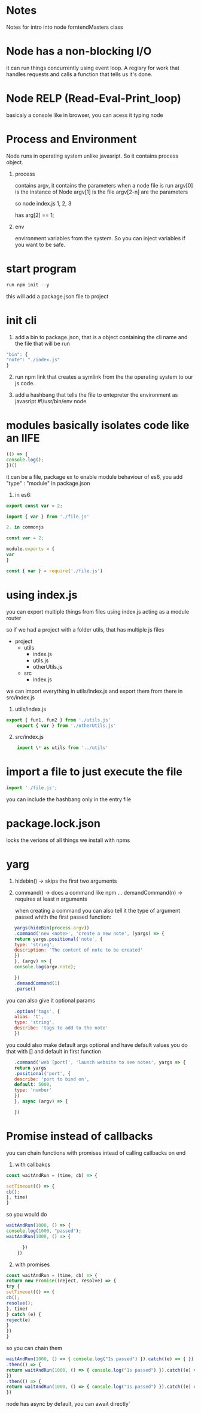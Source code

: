 # Notes

Notes for intro into node forntendMasters class

# Node has a non-blocking I/O

it can run things concurrently using event loop. A regisry for
work that handles requests and calls a function that tells us
it's done.

# Node RELP (Read-Eval-Print_loop)

basicaly a console like in browser, you can acess it typing node

# Process and Environment

Node runs in operating system unlike javasript. So it contains process object.

1.  process

    contains argv, it contains the parameters when a node file is run
    argv[0] is the instance of Node
    argv[1] is the file
    argv[2-n] are the parameters

    so node index.js 1, 2, 3

    has arg[2] == 1;

2.  env

    environment variables from the system. So you can inject variables
    if you want to be safe.

# start program
```Javascript
run npm init --y
```
this will add a package.json file to project

# init cli

1.  add a bin to package.json, that is a object containing the cli name
    and the file that will be run
   ```Javascript
"bin": {
"note": "./index.js"
}
```

2.  run npm link that creates a symlink from the the operating system
    to our js code.

3.  add a hashbang that tells the file to entepreter the environment as javasript
    #!/usr/bin/env node

# modules basically isolates code like an IIFE
```Javascript
(() => {
console.log();
})()
```

it can be a file, package ex
to enable module behaviour of es6, you add "type" : "module" in package.json

1. in es6:
```Javascript
export const var = 2;

import { var } from './file.js'

2. in commonjs

const var = 2;

module.exports = {
var
}

const { var } = require('./file.js')
```
# using index.js

you can export multiple things from files using index.js acting as a module router

so if we had a project with a folder utils, that has multiple js files

- project
  - utils
    - index.js
    - utils.js
    - otherUtils.js
  - src
    - index.js

we can import everything in utils/index.js and export them from there in src/index.js

1.  utils/index.js
```Javascript
export { fun1, fun2 } from './utils.js'
    export { var } from './otherUtils.js'
```

2.  src/index.js
```Javascript
    import \* as utils from '../utils'
```
# import a file to just execute the file
```Javascript
import './file.js';
```
you can include the hashbang only in the entry file

# package.lock.json

locks the verions of all things we install with npms

# yarg

1. hidebin() -> skips the first two arguments
2. command() -> does a command like npm ...
   demandCommand(n) -> requires at least n arguments

   when creating a command you can also tell it the type of argument passed
   whith the first passed function:
```Javascript
   yargs(hideBin(process.argv))
   .command('new <note>', 'create a new note', (yargs) => {
   return yargs.positional('note', {
   type: 'string',
   description: 'The content of note to be created'
   })
   }, (argv) => {
   console.log(argv.note);

   })
   .demandCommand(1)
   .parse()
```
   you can also give it optional params
```Javascript
   .option('tags', {
   alias: 't',
   type: 'string',
   describe: 'tags to add to the note'
   })
```
   you could also make default args optional and have default values
   you do that with [] and default in first function
```Javascript
   .command('web [port]', 'launch website to see notes', yargs => {
   return yargs
   .positional('port', {
   describe: 'port to bind on',
   default: 5000,
   type: 'number'
   })
   }, async (argv) => {

   })
```
# Promise instead of callbacks

you can chain functions with promises intead of calling callbacks on end

1. with callbakcs
```Javascript
const waitAndRun = (time, cb) => {

setTimeout(() => {
cb();
}, time)
}
```
so you would do
```Javascript
waitAndRun(1000, () => {
console.log(1000, "passed");
waitAndRun(1000, () => {

      })
    })
```
2. with promises

```Javascript
const waitAndRun = (time, cb) => {
return new Promise((reject, resolve) => {
try {
setTimeout(() => {
cb();
resolve();
}, time)
} catch (e) {
reject(e)
}
})
}
```

so you can chain them
```Javascript
waitAndRun(1000, () => { console.log("1s passed") }).catch((e) => { })
.then(() => {
return waitAndRun(1000, () => { console.log("1s passed") }).catch((e) => { })
})
.then(() => {
return waitAndRun(1000, () => { console.log("1s passed") }).catch((e) => { })
})
```
node has async by default, you can await directly`
